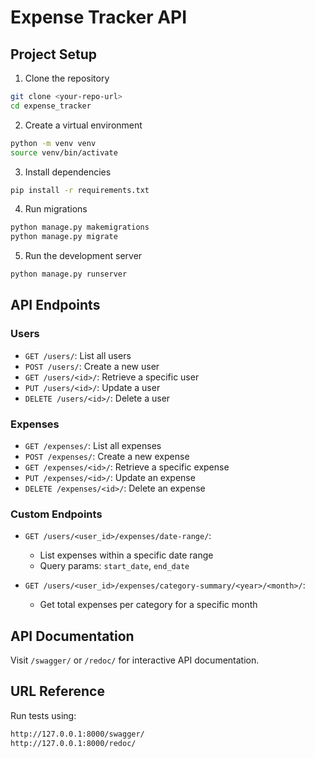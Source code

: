 # Expense Tracker API

## Project Setup

1. Clone the repository
```bash
git clone <your-repo-url>
cd expense_tracker
```

2. Create a virtual environment
```bash
python -m venv venv
source venv/bin/activate  
```

3. Install dependencies
```bash
pip install -r requirements.txt
```

4. Run migrations
```bash
python manage.py makemigrations
python manage.py migrate
```

5. Run the development server
```bash
python manage.py runserver
```

## API Endpoints

### Users
- `GET /users/`: List all users
- `POST /users/`: Create a new user
- `GET /users/<id>/`: Retrieve a specific user
- `PUT /users/<id>/`: Update a user
- `DELETE /users/<id>/`: Delete a user

### Expenses
- `GET /expenses/`: List all expenses
- `POST /expenses/`: Create a new expense
- `GET /expenses/<id>/`: Retrieve a specific expense
- `PUT /expenses/<id>/`: Update an expense
- `DELETE /expenses/<id>/`: Delete an expense

### Custom Endpoints
- `GET /users/<user_id>/expenses/date-range/`: 
  - List expenses within a specific date range
  - Query params: `start_date`, `end_date`

- `GET /users/<user_id>/expenses/category-summary/<year>/<month>/`: 
  - Get total expenses per category for a specific month

## API Documentation
Visit `/swagger/` or `/redoc/` for interactive API documentation.

## URL Reference
Run tests using:
```bash
http://127.0.0.1:8000/swagger/
http://127.0.0.1:8000/redoc/
```